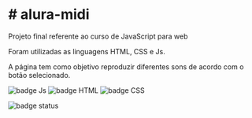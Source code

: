 <h1 text-align="center"># alura-midi</h1>
Projeto final referente ao curso de JavaScript para web

Foram utilizadas as linguagens HTML, CSS e Js. 

A página tem como objetivo reproduzir diferentes sons de acordo com o botão selecionado.

![badge Js](https://img.shields.io/badge/JavaScript-323330?style=for-the-badge&logo=javascript&logoColor=F7DF1E
)
![badge HTML](https://img.shields.io/badge/HTML5-E34F26?style=for-the-badge&logo=html5&logoColor=white
)
![badge CSS](https://img.shields.io/badge/CSS3-1572B6?style=for-the-badge&logo=css3&logoColor=white
)

![badge status](https://camo.githubusercontent.com/459f141bd5e24c179a0e2dd49691e290ed5c5d4b4cb97767daee7cfaf6e31121/687474703a2f2f696d672e736869656c64732e696f2f7374617469632f76313f6c6162656c3d535441545553266d6573736167653d434f4e434c5549444f26636f6c6f723d475245454e267374796c653d666f722d7468652d6261646765)
